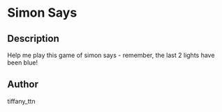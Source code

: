 # Simon Says

## Description
Help me play this game of simon says - remember, the last 2 lights have been blue!

## Author
tiffany_ttn